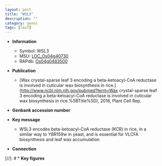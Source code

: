 ```yaml
---
layout: post
title: "WSL3"
description: ""
category: genes
tags: [leaf]
---
```


* **Information**  
    + Symbol: WSL3  
    + MSU: [LOC_Os04g40730](http://rice.plantbiology.msu.edu/cgi-bin/ORF_infopage.cgi?orf=LOC_Os04g40730)  
    + RAPdb: [Os04g0483500](http://rapdb.dna.affrc.go.jp/viewer/gbrowse_details/irgsp1?name=Os04g0483500)  

* **Publication**  
    + [Wax crystal-sparse leaf 3 encoding a beta-ketoacyl-CoA reductase is involved in cuticular wax biosynthesis in rice.](http://www.ncbi.nlm.nih.gov/pubmed?term=Wax crystal-sparse leaf 3 encoding a beta-ketoacyl-CoA reductase is involved in cuticular wax biosynthesis in rice.%5BTitle%5D), 2016, Plant Cell Rep.

* **Genbank accession number**  

* **Key message**  
    + WSL3 encodes beta-ketoacyl-CoA reductase (KCR) in rice, in a similar way to YBR159w in yeast, and is essential for VLCFA biosynthesis and leaf wax accumulation

* **Connection**  

[//]: # * **Key figures**  



